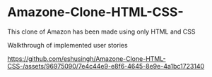 # Amazone-Clone-HTML-CSS-

This clone of Amazon has been made using only HTML and CSS

Walkthrough of implemented user stories


https://github.com/eshusingh/Amazone-Clone-HTML-CSS-/assets/96975090/7e4c44e9-e8f6-4645-8e9e-4a1bc1723140

